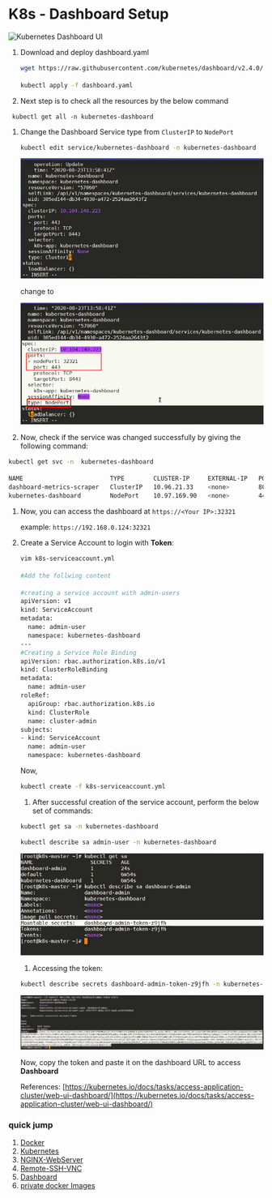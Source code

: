 # K8s - Dashboard Setup

![Kubernetes Dashboard UI](https://d33wubrfki0l68.cloudfront.net/349824f68836152722dab89465835e604719caea/6e0b7/images/docs/ui-dashboard.png)

1. Download and deploy dashboard.yaml

   ```bash
   wget https://raw.githubusercontent.com/kubernetes/dashboard/v2.4.0/aio/deploy/recommended.yaml

   kubectl apply -f dashboard.yaml
   ```

2. Next step is to check all the resources by the below command

```
 kubectl get all -n kubernetes-dashboard
```

1. Change the Dashboard Service type from `ClusterIP` to `NodePort`

   ```bash
   kubectl edit service/kubernetes-dashboard -n kubernetes-dashboard
   ```

   ![Before](images/before.png)

   change to

   ![images](images/after.png)

2. Now, check if the service was changed successfully by giving the following command:

```bash
kubectl get svc -n  kubernetes-dashboard

NAME                        TYPE        CLUSTER-IP     EXTERNAL-IP   PORT(S)         AGE
dashboard-metrics-scraper   ClusterIP   10.96.21.33    <none>        8000/TCP        23m
kubernetes-dashboard        NodePort    10.97.169.90   <none>        443:32321/TCP   23m
```

1. Now, you can access the dashboard at `https://<Your IP>:32321`

   example: `https://192.168.0.124:32321`

2. Create a Service Account to login with **Token**:

   ```bash
   vim k8s-serviceaccount.yml

   #Add the follwing content

   #creating a service account with admin-users
   apiVersion: v1
   kind: ServiceAccount
   metadata:
     name: admin-user
     namespace: kubernetes-dashboard
   ---
   #Creating a Service Role Binding
   apiVersion: rbac.authorization.k8s.io/v1
   kind: ClusterRoleBinding
   metadata:
     name: admin-user
   roleRef:
     apiGroup: rbac.authorization.k8s.io
     kind: ClusterRole
     name: cluster-admin
   subjects:
   - kind: ServiceAccount
     name: admin-user
     namespace: kubernetes-dashboard
   ```

   Now,

   ```bash
   kubectl create -f k8s-serviceaccount.yml
   ```

   1. After successful creation of the service account, perform the below set of commands:

   ```bash
   kubectl get sa -n kubernetes-dashboard
   ```

   ```bash
   kubectl describe sa admin-user -n kubernetes-dashboard
   ```

   ![token](images/token.png)

   1. Accessing the token:

   ```bash
   kubectl describe secrets dashboard-admin-token-z9jfh -n kubernetes-dashboard
   ```

   ![generated_token](images/generated_token.png)

   Now, copy the token and paste it on the dashboard URL to access **Dashboard**

   References: [https://kubernetes.io/docs/tasks/access-application-cluster/web-ui-dashboard/](https://kubernetes.io/docs/tasks/access-application-cluster/web-ui-dashboard/)

### quick jump

1. [Docker](/Docker/README.md)
2. [Kubernetes](/Kubernetes/README.md)
3. [NGINX-WebServer](/NGINX-webserver-on-nodejs/README.md)
4. [Remote-SSH-VNC](/private-docker-image-secrets/README.md)
5. [Dashboard](/dashboard/README.md)
6. [private docker Images](/private-docker-image-secrets/README.md)
